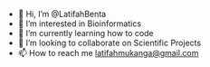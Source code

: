 - 👋 Hi, I’m @LatifahBenta
- 👀 I’m interested in Bioinformatics
- 🌱 I’m currently learning how to code
- 💞️ I’m looking to collaborate on Scientific Projects
- 📫 How to reach me latifahmukanga@gmail.com

<!---
LatifahBenta/LatifahBenta is a ✨ special ✨ repository because its `README.md` (this file) appears on your GitHub profile.
You can click the Preview link to take a look at your changes.
--->
